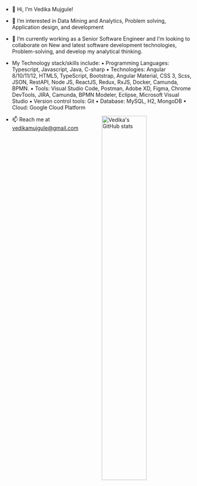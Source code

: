 - 👋 Hi, I’m Vedika Mujgule! 
- 👀 I’m interested in Data Mining and Analytics, Problem solving, Application design, and development
- 🌱 I’m currently working as a Senior Software Engineer and I’m looking to collaborate on New and latest software development technologies, Problem-solving, and develop my analytical thinking. 
- My Technology stack/skills include:
▪ Programming Languages: Typescript, Javascript, Java, C-sharp
▪ Technologies: Angular 8/10/11/12, HTML5, TypeScript, Bootstrap, Angular Material, CSS 3, Scss, JSON, RestAPI, Node JS, ReactJS, Redux, RxJS, Docker, Camunda, BPMN.
▪ Tools: Visual Studio Code, Postman, Adobe XD, Figma, Chrome DevTools, JIRA, Camunda, BPMN Modeler, Eclipse, Microsoft Visual Studio
▪ Version control tools: Git
▪ Database: MySQL, H2, MongoDB
▪ Cloud: Google Cloud Platform

  <a href="https://github.com/sudonitin">
    <img align="right" width="50%" src="https://github-readme-stats.vercel.app/api?username=vedikamujgule&show_icons=true&line_height=27&count_private=true&include_all_commits=true" alt="Vedika's GitHub stats"/>
</a>

- 📫 Reach me at vedikamujgule@gmail.com

<!---
vedikamujgule/vedikamujgule is a ✨ special ✨ repository because its `README.md` (this file) appears on your GitHub profile.
You can click the Preview link to take a look at your changes.
--->

